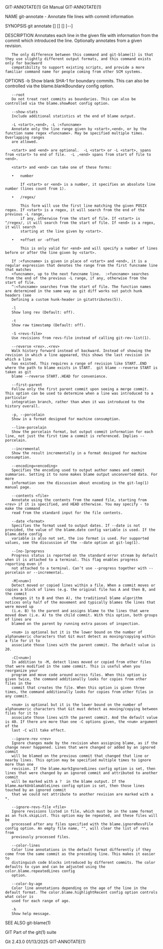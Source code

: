 GIT-ANNOTATE(1)								  Git Manual							       GIT-ANNOTATE(1)

NAME
       git-annotate - Annotate file lines with commit information

SYNOPSIS
       git annotate [<options>] [<rev-opts>] [<rev>] [--] <file>

DESCRIPTION
       Annotates each line in the given file with information from the commit which introduced the line. Optionally annotates from a given revision.

       The only difference between this command and git-blame(1) is that they use slightly different output formats, and this command exists only for backward
       compatibility to support existing scripts, and provide a more familiar command name for people coming from other SCM systems.

OPTIONS
       -b
	   Show blank SHA-1 for boundary commits. This can also be controlled via the blame.blankBoundary config option.

       --root
	   Do not treat root commits as boundaries. This can also be controlled via the blame.showRoot config option.

       --show-stats
	   Include additional statistics at the end of blame output.

       -L <start>,<end>, -L :<funcname>
	   Annotate only the line range given by <start>,<end>, or by the function name regex <funcname>. May be specified multiple times. Overlapping ranges
	   are allowed.

	   <start> and <end> are optional.  -L <start> or -L <start>, spans from <start> to end of file.  -L ,<end> spans from start of file to <end>.

	   <start> and <end> can take one of these forms:

	   •   number

	       If <start> or <end> is a number, it specifies an absolute line number (lines count from 1).

	   •   /regex/

	       This form will use the first line matching the given POSIX regex. If <start> is a regex, it will search from the end of the previous -L range,
	       if any, otherwise from the start of file. If <start> is ^/regex/, it will search from the start of file. If <end> is a regex, it will search
	       starting at the line given by <start>.

	   •   +offset or -offset

	       This is only valid for <end> and will specify a number of lines before or after the line given by <start>.

	   If :<funcname> is given in place of <start> and <end>, it is a regular expression that denotes the range from the first funcname line that matches
	   <funcname>, up to the next funcname line.  :<funcname> searches from the end of the previous -L range, if any, otherwise from the start of file.
	   ^:<funcname> searches from the start of file. The function names are determined in the same way as git diff works out patch hunk headers (see
	   Defining a custom hunk-header in gitattributes(5)).

       -l
	   Show long rev (Default: off).

       -t
	   Show raw timestamp (Default: off).

       -S <revs-file>
	   Use revisions from revs-file instead of calling git-rev-list(1).

       --reverse <rev>..<rev>
	   Walk history forward instead of backward. Instead of showing the revision in which a line appeared, this shows the last revision in which a line
	   has existed. This requires a range of revision like START..END where the path to blame exists in START.  git blame --reverse START is taken as git
	   blame --reverse START..HEAD for convenience.

       --first-parent
	   Follow only the first parent commit upon seeing a merge commit. This option can be used to determine when a line was introduced to a particular
	   integration branch, rather than when it was introduced to the history overall.

       -p, --porcelain
	   Show in a format designed for machine consumption.

       --line-porcelain
	   Show the porcelain format, but output commit information for each line, not just the first time a commit is referenced. Implies --porcelain.

       --incremental
	   Show the result incrementally in a format designed for machine consumption.

       --encoding=<encoding>
	   Specifies the encoding used to output author names and commit summaries. Setting it to none makes blame output unconverted data. For more
	   information see the discussion about encoding in the git-log(1) manual page.

       --contents <file>
	   Annotate using the contents from the named file, starting from <rev> if it is specified, and HEAD otherwise. You may specify - to make the command
	   read from the standard input for the file contents.

       --date <format>
	   Specifies the format used to output dates. If --date is not provided, the value of the blame.date config variable is used. If the blame.date config
	   variable is also not set, the iso format is used. For supported values, see the discussion of the --date option at git-log(1).

       --[no-]progress
	   Progress status is reported on the standard error stream by default when it is attached to a terminal. This flag enables progress reporting even if
	   not attached to a terminal. Can’t use --progress together with --porcelain or --incremental.

       -M[<num>]
	   Detect moved or copied lines within a file. When a commit moves or copies a block of lines (e.g. the original file has A and then B, and the commit
	   changes it to B and then A), the traditional blame algorithm notices only half of the movement and typically blames the lines that were moved up
	   (i.e. B) to the parent and assigns blame to the lines that were moved down (i.e. A) to the child commit. With this option, both groups of lines are
	   blamed on the parent by running extra passes of inspection.

	   <num> is optional but it is the lower bound on the number of alphanumeric characters that Git must detect as moving/copying within a file for it to
	   associate those lines with the parent commit. The default value is 20.

       -C[<num>]
	   In addition to -M, detect lines moved or copied from other files that were modified in the same commit. This is useful when you reorganize your
	   program and move code around across files. When this option is given twice, the command additionally looks for copies from other files in the
	   commit that creates the file. When this option is given three times, the command additionally looks for copies from other files in any commit.

	   <num> is optional but it is the lower bound on the number of alphanumeric characters that Git must detect as moving/copying between files for it to
	   associate those lines with the parent commit. And the default value is 40. If there are more than one -C options given, the <num> argument of the
	   last -C will take effect.

       --ignore-rev <rev>
	   Ignore changes made by the revision when assigning blame, as if the change never happened. Lines that were changed or added by an ignored commit
	   will be blamed on the previous commit that changed that line or nearby lines. This option may be specified multiple times to ignore more than one
	   revision. If the blame.markIgnoredLines config option is set, then lines that were changed by an ignored commit and attributed to another commit
	   will be marked with a ?  in the blame output. If the blame.markUnblamableLines config option is set, then those lines touched by an ignored commit
	   that we could not attribute to another revision are marked with a *.

       --ignore-revs-file <file>
	   Ignore revisions listed in file, which must be in the same format as an fsck.skipList. This option may be repeated, and these files will be
	   processed after any files specified with the blame.ignoreRevsFile config option. An empty file name, "", will clear the list of revs from
	   previously processed files.

       --color-lines
	   Color line annotations in the default format differently if they come from the same commit as the preceding line. This makes it easier to
	   distinguish code blocks introduced by different commits. The color defaults to cyan and can be adjusted using the color.blame.repeatedLines config
	   option.

       --color-by-age
	   Color line annotations depending on the age of the line in the default format. The color.blame.highlightRecent config option controls what color is
	   used for each range of age.

       -h
	   Show help message.

SEE ALSO
       git-blame(1)

GIT
       Part of the git(1) suite

Git 2.43.0								  01/13/2025							       GIT-ANNOTATE(1)
